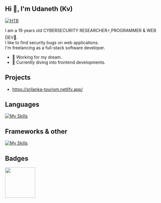 ## Hi 👋, I'm Udaneth (Kv)

[![HTB](https://www.hackthebox.eu/badge/image/667531)](https://app.hackthebox.eu/profile/667531)

I am a 19 years old CYBERSECURITY RESEARCHER⚡,PROGRAMMER & WEB DEV🤗.<br>
I like to find security bugs on web applications.<br>
I'm freelancing as a full-stack software developer.

- 🔭 Working for my dream.
- 🌱 Currently diving into frontend developments.

## Projects
- https://srilanka-tourism.netlify.app/

## Languages
[![My Skills](https://skillicons.dev/icons?i=js,python,html,css,php,c,arduino&perline=5)]()
## Frameworks & other
[![My Skills](https://skillicons.dev/icons?i=firebase,vue,flask,sqlite,mysql,tailwind,bootstrap,netlify,htmx&perline=5)]()
## Badges
[<img src="https://images.credly.com/size/340x340/images/af8c6b4e-fc31-47c4-8dcb-eb7a2065dc5b/I2CS__1_.png" width="100px">](https://www.credly.com/badges/bd5cf135-7276-4141-90db-7ed3b03f3701)


